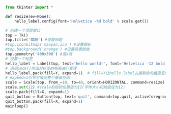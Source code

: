 
<BlogInfo id="785" title="4.Scale控件的使用" author="白日梦想猿" pv=0 read_times=0 pre_cost_time=0分37秒 category="GUI编程" tag_list="['GUI编程']" create_time="2020.06.21 16:06:09" update_time="2020.06.21 16:52:00" />

```python
from tkinter import *

def resize(ev=None):
    hello_label.config(font='Helvetica -%d bold' % scale.get())

# 创建一个顶层窗口
top = Tk()
top.title('猫眼') #设置标题
#top.iconbitmap('maoyan.ico') #设置图标
#top.background('orange') #设置背景颜色
top.geometry('400x300') #宽x高
# 设置一个标签
hello_label = Label(top, text='hello world!', font='Helvetica -12 bold',bg='red')
# 调用pack()方法对标签的布局进行管理
hello_label.pack(fill=Y, expand=1)  # fill=Y让hello_label占据剩余的垂直空间
# expend=1引导它填充整个垂直空间
scale = Scale(top, from_=10, to=40, orient=HORIZONTAL, command=resize)
scale.set(12) #scale初始的位置值为12(字体大小初始值设为12)
scale.pack(fill=X, expand=1)
quit_button = Button(top, text='quit', command=top.quit, activeforeground='white', activebackground='red')
quit_button.pack(fill=X, expand=1)
mainloop()

```
